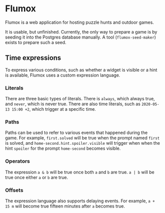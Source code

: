 # Flumox

Flumox is a web application for hosting puzzle hunts and outdoor games.

It is usable, but unfinished.
Currently, the only way to prepare a game is by seeding it into the Postgres database manually.
A tool (`flumox-seed-maker`) exists to prepare such a seed.

## Time expressions

To express various conditions, such as whether a widget is visible or a hint is available, Flumox uses a custom expression language.

### Literals

There are three basic types of literals. There is `always`, which always true, and `never`, which is never true. There are also time literals, such as `2020-05-13 15:00 +2`, which trigger at a specific time.

### Paths

Paths can be used to refer to various events that happened during the game. For example, `first.solved` will be true when the prompt named `first` is solved, and `home-second.hint.spoiler.visible` will trigger when when the hint `spoiler` for the prompt `home-second` becomes visible.

### Operators

The expression `a & b` will be true once both `a` and `b` are true. `a | b` will be true once either `a` or `b` are true.

### Offsets

The expression language also supports delaying events. For example, `a + 15 m` will become true fifteen minutes after `a` becomes true.
